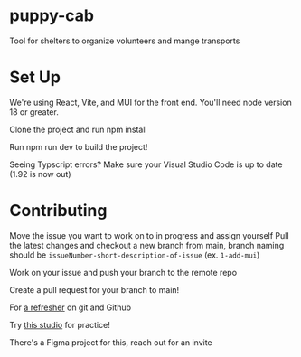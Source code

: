 # puppy-cab
Tool for shelters to organize volunteers and mange transports

# Set Up
We're using React, Vite, and MUI for the front end. You'll need node version 18 or greater.

Clone the project and run npm install

Run npm run dev to build the project!

Seeing Typscript errors? Make sure your Visual Studio Code is up to date (1.92 is now out)

# Contributing
Move the issue you want to work on to in progress and assign yourself
Pull the latest changes and checkout a new branch from main, branch naming should be `issueNumber-short-description-of-issue` (ex. `1-add-mui`)

Work on your issue and push your branch to the remote repo

Create a pull request for your branch to main!

For [a refresher](https://education.launchcode.org/intro-to-professional-web-dev/chapters/git/index.html) on git and Github

Try [this studio](https://education.launchcode.org/intro-to-professional-web-dev/chapters/git/studio.html) for practice! 

There's a Figma project for this, reach out for an invite
